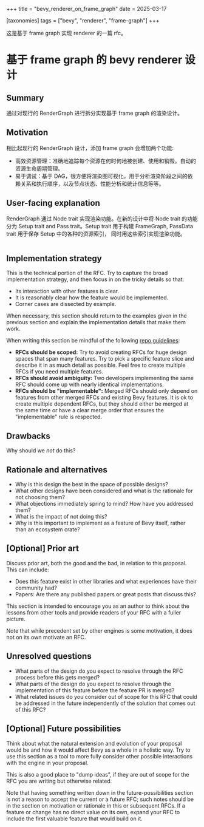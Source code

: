 +++
title = "bevy_renderer_on_frame_graph"
date = 2025-03-17

[taxonomies]
tags = ["bevy", "renderer", "frame-graph"]
+++

这是基于 frame graph 实现 renderer 的一篇 rfc。

<!-- more -->

# 基于 frame graph 的 bevy renderer 设计

## Summary

通过对现行的 RenderGraph 进行拆分实现基于 frame graph 的渲染设计。

## Motivation

相比起现行的 RenderGraph 设计，添加 frame graph 会增加两个功能:

- 高效资源管理：准确地追踪每个资源在何时何地被创建、使用和销毁。自动的资源生命周期管理。
- 易于调试：基于 DAG，很方便将渲染图可视化，用于分析渲染阶段之间的依赖关系和执行顺序，以及节点状态、性能分析和统计信息等等。

## User-facing explanation

RenderGraph 通过 Node trait 实现渲染功能。在新的设计中将 Node trait 的功能分为 Setup trait and Pass trait。Setup trait 用于构建 FrameGraph, PassData trait 用于保存 Setup 中的各种的资源索引， 同时用这些索引实现渲染功能。

```rust

```

## Implementation strategy

This is the technical portion of the RFC.
Try to capture the broad implementation strategy,
and then focus in on the tricky details so that:

- Its interaction with other features is clear.
- It is reasonably clear how the feature would be implemented.
- Corner cases are dissected by example.

When necessary, this section should return to the examples given in the previous section and explain the implementation details that make them work.

When writing this section be mindful of the following [repo guidelines](https://github.com/bevyengine/rfcs):

- **RFCs should be scoped:** Try to avoid creating RFCs for huge design spaces that span many features. Try to pick a specific feature slice and describe it in as much detail as possible. Feel free to create multiple RFCs if you need multiple features.
- **RFCs should avoid ambiguity:** Two developers implementing the same RFC should come up with nearly identical implementations.
- **RFCs should be "implementable":** Merged RFCs should only depend on features from other merged RFCs and existing Bevy features. It is ok to create multiple dependent RFCs, but they should either be merged at the same time or have a clear merge order that ensures the "implementable" rule is respected.

## Drawbacks

Why should we _not_ do this?

## Rationale and alternatives

- Why is this design the best in the space of possible designs?
- What other designs have been considered and what is the rationale for not choosing them?
- What objections immediately spring to mind? How have you addressed them?
- What is the impact of not doing this?
- Why is this important to implement as a feature of Bevy itself, rather than an ecosystem crate?

## \[Optional\] Prior art

Discuss prior art, both the good and the bad, in relation to this proposal.
This can include:

- Does this feature exist in other libraries and what experiences have their community had?
- Papers: Are there any published papers or great posts that discuss this?

This section is intended to encourage you as an author to think about the lessons from other tools and provide readers of your RFC with a fuller picture.

Note that while precedent set by other engines is some motivation, it does not on its own motivate an RFC.

## Unresolved questions

- What parts of the design do you expect to resolve through the RFC process before this gets merged?
- What parts of the design do you expect to resolve through the implementation of this feature before the feature PR is merged?
- What related issues do you consider out of scope for this RFC that could be addressed in the future independently of the solution that comes out of this RFC?

## \[Optional\] Future possibilities

Think about what the natural extension and evolution of your proposal would
be and how it would affect Bevy as a whole in a holistic way.
Try to use this section as a tool to more fully consider other possible
interactions with the engine in your proposal.

This is also a good place to "dump ideas", if they are out of scope for the
RFC you are writing but otherwise related.

Note that having something written down in the future-possibilities section
is not a reason to accept the current or a future RFC; such notes should be
in the section on motivation or rationale in this or subsequent RFCs.
If a feature or change has no direct value on its own, expand your RFC to include the first valuable feature that would build on it.
